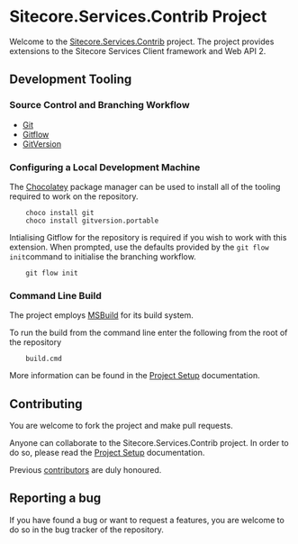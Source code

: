 # Sitecore.Services.Contrib Project

Welcome to the [Sitecore.Services.Contrib](https://github.com/Sitecore-Community/Sitecore.Services.Contrib) project. The project provides extensions to the Sitecore Services Client framework and Web API 2.


## Development Tooling

### Source Control and Branching Workflow

* [Git](https://git-scm.com/)
* [Gitflow](https://www.atlassian.com/git/tutorials/comparing-workflows/gitflow-workflow)
* [GitVersion](https://github.com/GitTools/GitVersion)


### Configuring a Local Development Machine

The [Chocolatey](https://chocolatey.org/install) package manager can be used to install all of the tooling required to work on the repository.


```
    choco install git
    choco install gitversion.portable
```

Intialising Gitflow for the repository is required if you wish to work with this extension. When prompted, use the defaults provided 
by the `git flow init`command to initialise the branching workflow.

```
    git flow init
```


### Command Line Build

The project employs [MSBuild](https://msdn.microsoft.com/en-us/library/0k6kkbsd.aspx) for its build system.

To run the build from the command line enter the following from the root of the repository

```
    build.cmd
```

More information can be found in the [Project Setup](setup.md) documentation.


## Contributing

You are welcome to fork the project and make pull requests.

Anyone can collaborate to the Sitecore.Services.Contrib project. In order to do so, please read the [Project Setup](setup.md) documentation. 

Previous [contributors](who.md) are duly honoured.


## Reporting a bug

If you have found a bug or want to request a features, you are welcome to do so in the bug tracker of the repository.